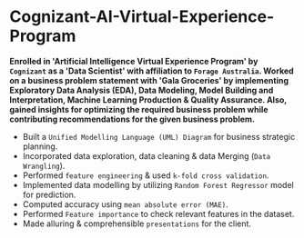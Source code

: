 # Cognizant-AI-Virtual-Experience-Program


**Enrolled in 'Artificial Intelligence Virtual Experience Program' by `Cognizant` as a 'Data Scientist' with affiliation to `Forage Australia`. Worked on a business problem statement with 'Gala Groceries' by implementing Exploratory Data Analysis (EDA), Data Modeling, Model Building and Interpretation, Machine Learning Production & Quality Assurance. Also, gained insights for optimizing the required business problem while contributing recommendations for the given business problem.**
* Built a `Unified Modelling Language (UML) Diagram` for business strategic planning.
* Incorporated data exploration, data cleaning & data Merging (`Data Wrangling`).
* Performed `feature engineering` & used `k-fold cross validation`.
* Implemented data modelling by utilizing `Random Forest Regressor` model for prediction.
* Computed accuracy using `mean absolute error (MAE)`. 
* Performed `Feature importance` to check relevant features in the dataset.
* Made alluring & comprehensible `presentations` for the client.
